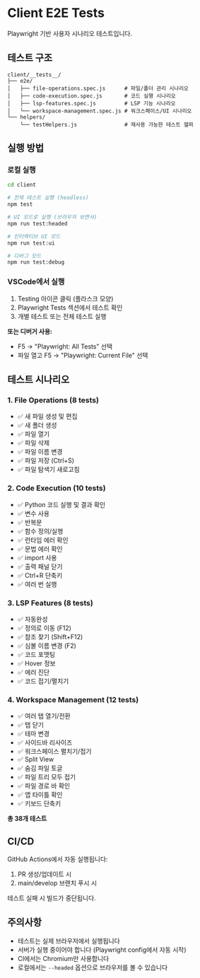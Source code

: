 # Client E2E Tests

Playwright 기반 사용자 시나리오 테스트입니다.

## 테스트 구조

```
client/__tests__/
├── e2e/
│   ├── file-operations.spec.js      # 파일/폴더 관리 시나리오
│   ├── code-execution.spec.js       # 코드 실행 시나리오
│   ├── lsp-features.spec.js         # LSP 기능 시나리오
│   └── workspace-management.spec.js # 워크스페이스/UI 시나리오
└── helpers/
    └── testHelpers.js               # 재사용 가능한 테스트 헬퍼
```

## 실행 방법

### 로컬 실행

```bash
cd client

# 전체 테스트 실행 (headless)
npm test

# UI 모드로 실행 (브라우저 보면서)
npm run test:headed

# 인터랙티브 UI 모드
npm run test:ui

# 디버그 모드
npm run test:debug
```

### VSCode에서 실행

1. Testing 아이콘 클릭 (플라스크 모양)
2. Playwright Tests 섹션에서 테스트 확인
3. 개별 테스트 또는 전체 테스트 실행

**또는 디버거 사용:**

- F5 → "Playwright: All Tests" 선택
- 파일 열고 F5 → "Playwright: Current File" 선택

## 테스트 시나리오

### 1. File Operations (8 tests)

- ✅ 새 파일 생성 및 편집
- ✅ 새 폴더 생성
- ✅ 파일 열기
- ✅ 파일 삭제
- ✅ 파일 이름 변경
- ✅ 파일 저장 (Ctrl+S)
- ✅ 파일 탐색기 새로고침

### 2. Code Execution (10 tests)

- ✅ Python 코드 실행 및 결과 확인
- ✅ 변수 사용
- ✅ 반복문
- ✅ 함수 정의/실행
- ✅ 런타임 에러 확인
- ✅ 문법 에러 확인
- ✅ import 사용
- ✅ 출력 패널 닫기
- ✅ Ctrl+R 단축키
- ✅ 여러 번 실행

### 3. LSP Features (8 tests)

- ✅ 자동완성
- ✅ 정의로 이동 (F12)
- ✅ 참조 찾기 (Shift+F12)
- ✅ 심볼 이름 변경 (F2)
- ✅ 코드 포맷팅
- ✅ Hover 정보
- ✅ 에러 진단
- ✅ 코드 접기/펼치기

### 4. Workspace Management (12 tests)

- ✅ 여러 탭 열기/전환
- ✅ 탭 닫기
- ✅ 테마 변경
- ✅ 사이드바 리사이즈
- ✅ 워크스페이스 펼치기/접기
- ✅ Split View
- ✅ 숨김 파일 토글
- ✅ 파일 트리 모두 접기
- ✅ 파일 경로 바 확인
- ✅ 앱 타이틀 확인
- ✅ 키보드 단축키

**총 38개 테스트**

## CI/CD

GitHub Actions에서 자동 실행됩니다:

1. PR 생성/업데이트 시
2. main/develop 브랜치 푸시 시

테스트 실패 시 빌드가 중단됩니다.

## 주의사항

- 테스트는 실제 브라우저에서 실행됩니다
- 서버가 실행 중이어야 합니다 (Playwright config에서 자동 시작)
- CI에서는 Chromium만 사용합니다
- 로컬에서는 `--headed` 옵션으로 브라우저를 볼 수 있습니다
